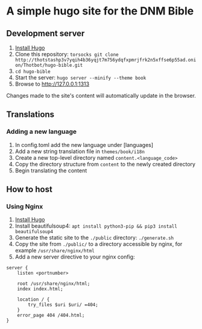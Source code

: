 # A simple hugo site for the DNM Bible

## Development server

1. [Install Hugo](https://gohugo.io/getting-started/installing/)
2. Clone this repository: `torsocks git clone http://thotstashp3v7yqih4b36yqjt7m756ydqfxpmrjfrk2n5xffse6p55ad.onion/Thotbot/hugo-bible.git`
3. `cd hugo-bible`
4. Start the server: `hugo server --minify --theme book`
5. Browse to http://127.0.0.1:1313

Changes made to the site's content will automatically update in the browser.

## Translations

### Adding a new language

1. In config.toml add the new language under \[languages\]
2. Add a new string translation file in `themes/book/i18n`
3. Create a new top-level directory named `content.<language_code>`
4. Copy the directory structure from `content` to the newly created directory
5. Begin translating the content

## How to host

### Using Nginx

1. [Install Hugo](https://gohugo.io/getting-started/installing/)
2. Install beautifulsoup4: `apt install python3-pip && pip3 install beautifulsoup4`
3. Generate the static site to the `./public` directory: `./generate.sh`
4. Copy the site from `./public/` to a directory accessible by nginx, for example `/usr/share/nginx/html`
5. Add a new server directive to your nginx config:

```
server {
    listen <portnumber>
    
    root /usr/share/nginx/html;
    index index.html;
    
    location / {
        try_files $uri $uri/ =404;
    }
    error_page 404 /404.html;
}
```
